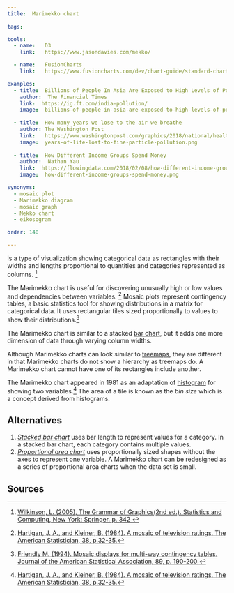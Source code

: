```yaml
---
title:  Marimekko chart
  
tags:

tools:
  - name:   D3
    link:   https://www.jasondavies.com/mekko/

  - name:   FusionCharts
    link:   https://www.fusioncharts.com/dev/chart-guide/standard-charts/marimekko-chart

examples:
  - title:  Billions of People In Asia Are Exposed to High Levels of Pollution
    author:  The Financial Times
    link:  https://ig.ft.com/india-pollution/
    image:  billions-of-people-in-asia-are-exposed-to-high-levels-of-pollution.png
    
  - title:  How many years we lose to the air we breathe
    author: The Washington Post
    link:   https://www.washingtonpost.com/graphics/2018/national/health-science/lost-years/?noredirect=on&utm_term=.bd1237ceb18d
    image:  years-of-life-lost-to-fine-particle-pollution.png
    
  - title:  How Different Income Groups Spend Money
    author:  Nathan Yau
    link:  https://flowingdata.com/2018/02/08/how-different-income-groups-spend-money
    image:  how-different-income-groups-spend-money.png

synonyms:
  - mosaic plot
  - Marimekko diagram
  - mosaic graph
  - Mekko chart
  - eikosogram

order: 140

---
```


is a type of visualization showing categorical data as rectangles with their widths and lengths proportional to quantities and categories represented as columns. [^wilkinson]

<!--more-->
The Marimekko chart is useful for discovering unusually high or low values and dependencies between variables. [^hartigan] Mosaic plots represent contingency tables, a basic statistics tool for showing distributions in a matrix for categorical data.  It uses rectangular tiles sized proportionally to values to show their distributions.[^friendly] 

The Marimekko chart is similar to a stacked [bar chart](/bar-chart), but it adds one more dimension of data through varying column widths. 

Although Marimekko charts can look similar to [treemaps](/tree-map), they are different in that Marimekko charts do not show a hierarchy as treemaps do. A Marimekko chart cannot have one of its rectangles include another. 


The Marimekko chart appeared in 1981 as an adaptation of [histogram](/histogram) for showing two variables.[^hartigan]
The area of a tile is known as the *bin size* which is a concept derived from histograms.

## Alternatives

1. [*Stacked bar chart*](/bar-chart) uses bar length to represent values for a category. In a stacked bar chart, each category contains multiple values.
2. [*Proportional area chart*](/proportional-area-chart) uses proportionally sized shapes without the axes to represent one variable. A Marimekko chart can be redesigned as a series of proportional area charts when the data set is small.

## Sources
[^wilkinson]: [Wilkinson, L. (2005), The Grammar of Graphics(2nd ed.). Statistics and Computing, New York: Springer. p. 342 ](https://cds.cern.ch/record/1250322/files/9780387245447_TOC.pdf)
[^friendly]:  [Friendly M. (1994). Mosaic displays for multi-way contingency tables. Journal of the American Statistical Association, 89, p. 190-200.](https://www.researchgate.net/publication/243765611_Mosaic_Displays_for_Multi-Way_Contingency_Tables)
[^hartigan]: [Hartigan, J. A., and Kleiner, B. (1984). A mosaic of television ratings. The American
 Statistician, 38, p.32-35.](https://www.jstor.org/stable/2683556)



